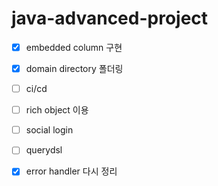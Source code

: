 # java-advanced-project
- [x] embedded column 구현
- [x] domain directory 폴더링
- [ ] ci/cd
- [ ] rich object 이용
- [ ] social login
- [ ] querydsl
- [x] error handler 다시 정리

